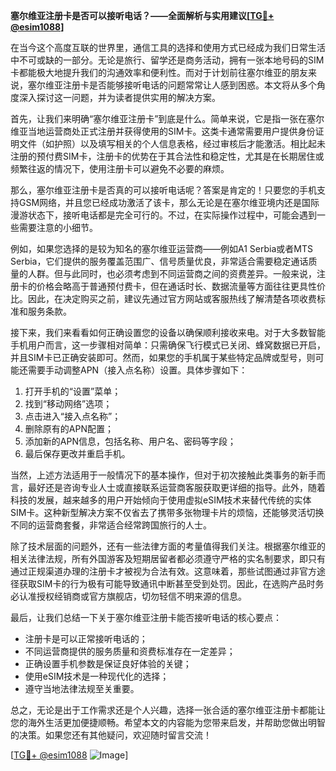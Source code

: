 **塞尔维亚注册卡是否可以接听电话？——全面解析与实用建议[[TG💪+ @esim1088](https://t.me/s/esim1088)]**

在当今这个高度互联的世界里，通信工具的选择和使用方式已经成为我们日常生活中不可或缺的一部分。无论是旅行、留学还是商务活动，拥有一张本地号码的SIM卡都能极大地提升我们的沟通效率和便利性。而对于计划前往塞尔维亚的朋友来说，塞尔维亚注册卡是否能够接听电话的问题常常让人感到困惑。本文将从多个角度深入探讨这一问题，并为读者提供实用的解决方案。

首先，让我们来明确“塞尔维亚注册卡”到底是什么。简单来说，它是指一张在塞尔维亚当地运营商处正式注册并获得使用的SIM卡。这类卡通常需要用户提供身份证明文件（如护照）以及填写相关的个人信息表格，经过审核后才能激活。相比起未注册的预付费SIM卡，注册卡的优势在于其合法性和稳定性，尤其是在长期居住或频繁往返的情况下，使用注册卡可以避免不必要的麻烦。

那么，塞尔维亚注册卡是否真的可以接听电话呢？答案是肯定的！只要您的手机支持GSM网络，并且您已经成功激活了该卡，那么无论是在塞尔维亚境内还是国际漫游状态下，接听电话都是完全可行的。不过，在实际操作过程中，可能会遇到一些需要注意的小细节。

例如，如果您选择的是较为知名的塞尔维亚运营商——例如A1 Serbia或者MTS Serbia，它们提供的服务覆盖范围广、信号质量优良，非常适合需要稳定通话质量的人群。但与此同时，也必须考虑到不同运营商之间的资费差异。一般来说，注册卡的价格会略高于普通预付费卡，但在通话时长、数据流量等方面往往更具性价比。因此，在决定购买之前，建议先通过官方网站或客服热线了解清楚各项收费标准和服务条款。

接下来，我们来看看如何正确设置您的设备以确保顺利接收来电。对于大多数智能手机用户而言，这一步骤相对简单：只需确保飞行模式已关闭、蜂窝数据已开启，并且SIM卡已正确安装即可。然而，如果您的手机属于某些特定品牌或型号，则可能还需要手动调整APN（接入点名称）设置。具体步骤如下：

1. 打开手机的“设置”菜单；
2. 找到“移动网络”选项；
3. 点击进入“接入点名称”；
4. 删除原有的APN配置；
5. 添加新的APN信息，包括名称、用户名、密码等字段；
6. 最后保存更改并重启手机。

当然，上述方法适用于一般情况下的基本操作，但对于初次接触此类事务的新手而言，最好还是咨询专业人士或直接联系运营商客服获取更详细的指导。此外，随着科技的发展，越来越多的用户开始倾向于使用虚拟eSIM技术来替代传统的实体SIM卡。这种新型解决方案不仅省去了携带多张物理卡片的烦恼，还能够灵活切换不同的运营商套餐，非常适合经常跨国旅行的人士。

除了技术层面的问题外，还有一些法律方面的考量值得我们关注。根据塞尔维亚的相关法律法规，所有外国游客及短期居留者都必须遵守严格的实名制要求，即只有通过正规渠道办理的注册卡才被视为合法有效。这意味着，那些试图通过非官方途径获取SIM卡的行为极有可能导致通讯中断甚至受到处罚。因此，在选购产品时务必认准授权经销商或官方旗舰店，切勿轻信不明来源的信息。

最后，让我们总结一下关于塞尔维亚注册卡能否接听电话的核心要点：
- 注册卡是可以正常接听电话的；
- 不同运营商提供的服务质量和资费标准存在一定差异；
- 正确设置手机参数是保证良好体验的关键；
- 使用eSIM技术是一种现代化的选择；
- 遵守当地法律法规至关重要。

总之，无论是出于工作需求还是个人兴趣，选择一张合适的塞尔维亚注册卡都能让您的海外生活更加便捷顺畅。希望本文的内容能为您带来启发，并帮助您做出明智的决策。如果您还有其他疑问，欢迎随时留言交流！

[[TG💪+ @esim1088](https://t.me/s/esim1088) ![Image](https://i.postimg.cc/4NQfJmqS/Snipaste-2025-05-13-00-14-12.png)]